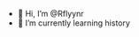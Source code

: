 - 👋 Hi, I’m @Rflyynr
- 🌱 I’m currently learning history

<!---
Rflyynr/Rflyynr is a ✨ special ✨ repository because its `README.md` (this file) appears on your GitHub profile.
You can click the Preview link to take a look at your changes.
--->
